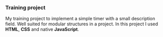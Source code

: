 ### Training project

My training project to implement a simple timer with a small description field. Well suited for modular structures in a project.
In this project I used __HTML__, __CSS__ and native __JavaScript__. 
